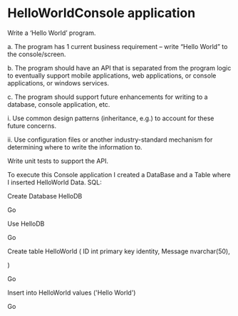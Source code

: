 # HelloWorldConsole application

Write a ‘Hello World’ program.

a. The program has 1 current business requirement – write “Hello World” to the
console/screen.

b. The program should have an API that is separated from the program logic to eventually
support mobile applications, web applications, or console applications, or windows
services.

c. The program should support future enhancements for writing to a database, console
application, etc.

  i. Use common design patterns (inheritance, e.g.) to account for these future
concerns.

  ii. Use configuration files or another industry-standard mechanism for determining
where to write the information to.

Write unit tests to support the API.

To execute this Console application I created a DataBase and a Table where I inserted HelloWorld Data.
SQL:

Create Database HelloDB

Go

Use HelloDB

Go

Create table HelloWorld
(
     ID int primary key identity,
     Message nvarchar(50),

)

Go

Insert into HelloWorld values ('Hello World')

Go



